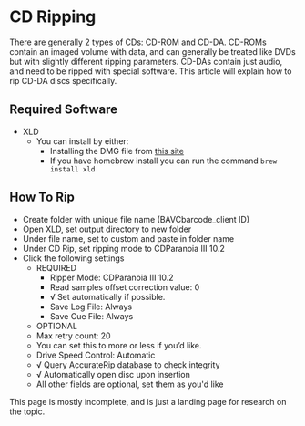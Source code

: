 # CD Ripping

There are generally 2 types of CDs: CD-ROM and CD-DA. CD-ROMs contain an imaged volume with data, and can generally be treated like DVDs but with slightly different ripping parameters. CD-DAs contain just audio, and need to be ripped with special software. This article will explain how to rip CD-DA discs specifically.

## Required Software

* XLD
   * You can install by either:
      * Installing the DMG file from [this site](http://sourceforge.net/projects/xld/files/xld-20220917.dmg)
      * If you have homebrew install you can run the command `brew install xld`


## How To Rip
* Create folder with unique file name (BAVCbarcode_client ID)
* Open XLD, set output directory to new folder
* Under file name, set to custom and paste in folder name
* Under CD Rip, set ripping mode to CDParanoia III 10.2
* Click the following settings
   * REQUIRED
      * Ripper Mode: CDParanoia III 10.2
      * Read samples offset correction value: 0
      * √ Set automatically if possible.
      * Save Log File: Always
      * Save Cue File: Always
   * OPTIONAL
   * Max retry count: 20
   * You can set this to more or less if you’d like.
   * Drive Speed Control: Automatic
   * √ Query AccurateRip database to check integrity
   * √ Automatically open disc upon insertion
   * All other fields are optional, set them as you'd like


This page is mostly incomplete, and is just a landing page for research on the topic.
